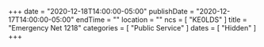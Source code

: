 +++
date = "2020-12-18T14:00:00-05:00"
publishDate = "2020-12-17T14:00:00-05:00"
endTime = ""
location = ""
ncs = [ "KE0LDS" ]
title = "Emergency Net 1218"
categories = [ "Public Service" ]
dates = [ "Hidden" ]
+++
